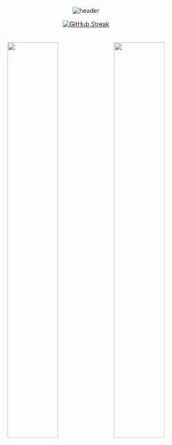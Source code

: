 <div align="center">
  
![header](https://capsule-render.vercel.app/api?type=blur&height=250&color=gradient&customColorList=12&text=반갑습니다%20박미현입니다&textBg=false&fontColor=FAF7F0&fontSize=50&reversal=true&descSize=30&descAlignY=69&fontAlignY=50&section=header)

[![GitHub Streak](https://streak-stats.demolab.com?user=parkmihyunn&theme=tokyonight&hide_border=true&date_format=n%2Fj%5B%2FY%5D&card_width=1200&background=FFFFFF00&hide_current_streak=true)](https://git.io/streak-stats)
<br/><br/><br/>
<img src="https://raw.githubusercontent.com/parkmihyunn/github-stats-transparent/ef3957ec2399584f4cfeb2e4e79ccc6c03878fd6/generated/overview.svg" width="48.5%" />
<img src="https://raw.githubusercontent.com/parkmihyunn/github-stats-transparent/ef3957ec2399584f4cfeb2e4e79ccc6c03878fd6/generated/languages.svg" width="48.5%" />

</div>
